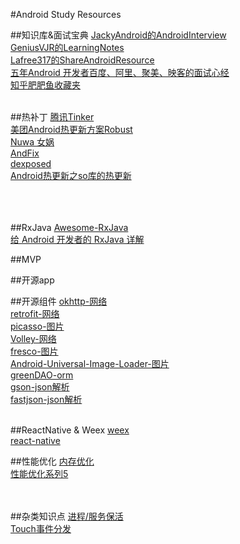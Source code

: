 #Android Study Resources

[]()  

##知识库&面试宝典
[JackyAndroid的AndroidInterview](https://github.com/JackyAndroid/AndroidInterview-Q-A/blob/master/README-CN.md)  
[GeniusVJR的LearningNotes](https://github.com/GeniusVJR/LearningNotes)  
[Lafree317的ShareAndroidResource](https://github.com/Lafree317/ShareAndroidResource)  
[五年Android 开发者百度、阿里、聚美、映客的面试心经](http://www.diycode.cc/topics/165)  
[知乎肥肥鱼收藏夹](https://www.zhihu.com/collection/53420377)  
[]()  
[]()  

##热补丁
[腾讯Tinker](https://github.com/Tencent/tinker)  
[美团Android热更新方案Robust](http://tech.meituan.com/android_robust.html)  
[Nuwa 女娲](https://github.com/jasonross/Nuwa)  
[AndFix](https://github.com/alibaba/AndFix)  
[dexposed](https://github.com/alibaba/dexposed)  
[Android热更新之so库的热更新](http://blog.csdn.net/sbsujjbcy/article/details/51475499)  
[]()  
[]()  
[]()  
[]()  

##RxJava
[Awesome-RxJava](https://github.com/lzyzsd/Awesome-RxJava)  
[给 Android 开发者的 RxJava 详解](http://gank.io/post/560e15be2dca930e00da1083#toc_1)  

##MVP
[]()  

##开源app
[]()  
[]()  

##开源组件
[okhttp-网络](https://github.com/square/okhttp)   
[retrofit-网络](https://github.com/square/retrofit)  
[picasso-图片](http://square.github.io/picasso/)  
[Volley-网络](https://android.googlesource.com/platform/frameworks/volley)  
[fresco-图片](https://github.com/facebook/fresco)  
[Android-Universal-Image-Loader-图片](https://github.com/nostra13/Android-Universal-Image-Loader)  
[greenDAO-orm](http://greendao-orm.com/)  
[gson-json解析](https://github.com/google/gson)  
[fastjson-json解析](https://github.com/alibaba/fastjson)  
[]()  
[]()  


##ReactNative & Weex
[weex](http://alibaba.github.io/weex/)  
[react-native](http://facebook.github.io/react-native/)  

##性能优化
[内存优化](http://www.2cto.com/kf/201411/348847.html)  
[性能优化系列5](http://geek.csdn.net/news/detail/71031)  
[]()  
[]()  
[]()  

##杂类知识点
[进程/服务保活](http://www.cnblogs.com/yydcdut/p/3851029.html)  
[Touch事件分发](http://www.jianshu.com/p/2be492c1df96)  
[]()  
[]()  
[]()  
[]()  
